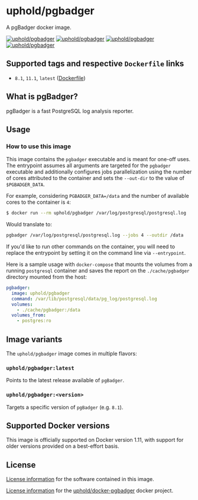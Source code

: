 # uphold/pgbadger
A pgBadger docker image.

[![uphold/pgbadger][docker-pulls-image]][docker-hub-url] [![uphold/pgbadger][docker-stars-image]][docker-hub-url] [![uphold/pgbadger][docker-size-image]][docker-hub-url] [![uphold/pgbadger][docker-layers-image]][docker-hub-url]

## Supported tags and respective `Dockerfile` links
- `8.1`, `11.1`, `latest` ([Dockerfile](Dockerfile))

## What is pgBadger?

pgBadger is a fast PostgreSQL log analysis reporter.

## Usage
### How to use this image
This image contains the `pgbadger` executable and is meant for one-off uses. The entrypoint assumes all arguments are targeted for the `pgbadger` executable and additionally configures jobs parallelization using the number of cores attributed to the container and sets the `--out-dir` to the value of `$PGBADGER_DATA`.

For example, considering `PGBADGER_DATA=/data` and the number of available cores to the container is `4`:

```sh
$ docker run --rm uphold/pgbadger /var/log/postgresql/postgresql.log
```

Would translate to:

```sh
pgbadger /var/log/postgresql/postgresql.log --jobs 4 --outdir /data
```

If you'd like to run other commands on the container, you will need to replace the entrypoint by setting it on the command line via `--entrypoint`.

Here is a sample usage with `docker-compose` that mounts the volumes from a running `postgresql` container and saves the report on the `./cache/pgbadger` directory mounted from the host:

```yml
pgbadger:
  image: uphold/pgbadger
  command: /var/lib/postgresql/data/pg_log/postgresql.log
  volumes:
    - ./cache/pgbadger:/data
  volumes_from:
    - postgres:ro
```

## Image variants
The `uphold/pgbadger` image comes in multiple flavors:

### `uphold/pgbadger:latest`
Points to the latest release available of `pgBadger`.

### `uphold/pgbadger:<version>`
Targets a specific version of `pgBadger` (e.g. `8.1`).

## Supported Docker versions
This image is officially supported on Docker version 1.11, with support for older versions provided on a best-effort basis.

## License
[License information](https://github.com/dalibo/pgbadger/blob/master/LICENSE) for the software contained in this image.

[License information](LICENSE) for the [uphold/docker-pgbadger](https://hub.docker.com/r/uphold/pgbadger) docker project.

[docker-hub-url]: https://hub.docker.com/r/uphold/pgbadger
[docker-layers-image]: https://img.shields.io/imagelayers/layers/uphold/pgbadger/latest.svg?style=flat-square
[docker-pulls-image]: https://img.shields.io/docker/pulls/uphold/pgbadger.svg?style=flat-square
[docker-size-image]: https://img.shields.io/imagelayers/image-size/uphold/pgbadger/latest.svg?style=flat-square
[docker-stars-image]: https://img.shields.io/docker/stars/uphold/pgbadger.svg?style=flat-square
